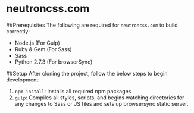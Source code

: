 # neutroncss.com

##Prerequisites
The following are required for `neutroncss.com` to build correctly:

* Node.js (For Gulp)
* Ruby & Gem (For Sass)
* Sass
* Python 2.7.3 (For browserSync)

##Setup
After cloning the project, follow the below steps to begin development:

1. `npm install`: Installs all required npm packages.
3. `gulp`: Compiles all styles, scripts, and begins watching directories for any changes to Sass or JS files and sets up browsersync static server.
